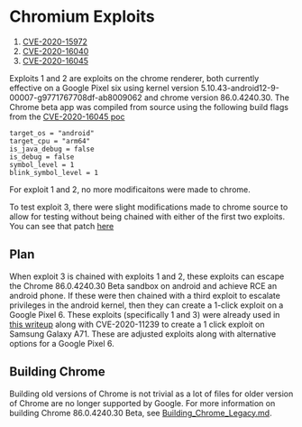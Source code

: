 # Chromium Exploits
  1) [CVE-2020-15972](./CVE-2020-15972/)
  2) [CVE-2020-16040](./CVE-2020-16040/)
  3) [CVE-2020-16045](./CVE-2020-16045/)

Exploits 1 and 2 are exploits on the chrome renderer, both currently effective on a Google Pixel six using kernel version 5.10.43-android12-9-00007-g9771767708df-ab8009062 and chrome version 86.0.4240.30. The Chrome beta app was compiled from source using the following build flags from the [CVE-2020-16045 poc](https://github.com/github/securitylab/tree/main/SecurityExploits/Chrome/SandboxEscape/GHSL-2020-165)
```
target_os = "android"
target_cpu = "arm64"
is_java_debug = false
is_debug = false
symbol_level = 1
blink_symbol_level = 1
```

For exploit 1 and 2, no more modificaitons were made to chrome. 

To test exploit 3, there were slight modifications made to chrome source to allow for testing without being chained with either of the first two exploits. You can see that patch [here](./CVE-2020-16045/sbx.patch)

## Plan
When exploit 3 is chained with exploits 1 and 2, these exploits can escape the Chrome 86.0.4240.30 Beta sandbox on android and achieve RCE an android phone. If these were then chained with a third exploit to escalate privileges in the android kernel, then they can create a 1-click exploit on a Google Pixel 6. These exploits (specifically 1 and 3) were already used in [this writeup](https://github.blog/security/application-security/real-world-exploit-chains-explained/) along with CVE-2020-11239 to create a 1 click exploit on Samsung Galaxy A71. These are adjusted exploits along with alternative options for a Google Pixel 6.

## Building Chrome
Building old versions of Chrome is not trivial as a lot of files for older version of Chrome are no longer supported by Google. For more information on building Chrome 86.0.4240.30 Beta, see [Building_Chrome_Legacy.md](Building_Chrome_Legacy.md).